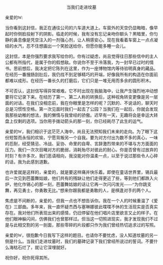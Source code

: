 <font face ="楷体">
<p align="center">当我们走进坟墓</p>

亲爱的W:

当你看到这封信，我正在通往公司的六车道大道上。车窗外的天空仍显晦暗，像早起时你侧脸投射下的阴影。临走的时候，我有没有忘记亲吻你额头？黑暗里，你匀静的鼻息像是凭空注入的一剂强心剂，让人稍感安心。现在我看着车窗上一点点凝结的水汽，忍不住想画出一个笑脸送给你，但愿你能多睡一会儿。

这封信，本是你强烈要求我写给你的。你有过疑虑，尚且觉得往日那些信中的主人公都有所指代，是属于你的假想敌。你说你不至于冷落我，为一封早已过时的情书。思前想后，我决定把它陈列在这里，作为一座博物馆内等待验明真身的藏品。在经历一番搜肠刮肚后，我仍找不到足够精巧的开端，好像我所有的构造在你面前都难以成形。在经历一番长久的打磨后，它们只是一堆无用而多余的圆形积木。

不可否认，这封信写得异常艰难。它不时出现在我脑海中，让我产生强烈地冲动想要将它记录下来。在经历了第一、第二人称的转换后，这种视角转变更像是另一层面的对话。在我们没相恋前，我在你眼里是怎样的呢？沉默的、不说话的，聊天时总是习惯性空格。第一次见面时我们一起去了公园？当我们在一起后，你就会发现我那些幼稚的想法，我的懒惰与我曾经的骄傲。迟早有一天，无趣将会是幸运大转盘上仅剩的选项。当你用手拨动箭头的那一刻，你已经耗尽了此生的运气。

亲爱的W，我们相识于这茫茫人海中，尚且无法预知我们未来的走向。为了眼下这份短暂而永恒的欢愉，宁愿背叛另一个自我。要为对方付出为数不多的真心，一味的忍耐，经受猜忌、冷战、妥协、命里的自卑、言辞激烈带来的不堪与方方面面的压力。我们一次次目睹对方的脆弱，消耗殆尽对彼此的耐心。你是否曾有过放弃的时刻？有许多次，我们恶语相向，我没能对你温柔一点，以至于说过那些令人心碎的话，我为此感到道歉。

也许爱就是这样的，亲爱的，就是要这样痛并快乐着。即使在童话世界里，锡兵最后一次见到芭蕾舞姑娘，他们共有的残缺让他们走得更近了些，等到他们都跌入火炉，他化作锡心的那一刻，芭蕾舞姑娘的话让它再一次闪闪发光——“为你跳支舞，再见勇士，你勇敢无比。”想来你跟我都是勇敢的人，是棋逢对手的两个人。

焦虑是不间断的，亲爱的，但我一点也不想告诉你。我在一个人的时候重温了《爱在》三部曲。多年来，我一直怀疑杰西与塞琳娜彼此喋喋不休的生活现实是否真实存在。我对他们所表现出来的感情，仍旧停留在他们唱片店里欲言又止的样子。在他们眼神躲闪间，仿佛我们也曾那样过。但当这一切照进现实，我才发现我们不过是与此相交割的另一剖面，那些零碎的片段都只作为我们曾经热切追求过的写照。

亲爱的W，很抱歉今日我写下这样的题目。也请你不要忧虑，没人知道坟墓的另一侧是什么。当我们走进坟墓时，我们的墓碑记录下我们曾经所说过的誓词。不要什么海枯石烂了，就让它深埋就好。

祝你好，祝你死得其所。
</font>
